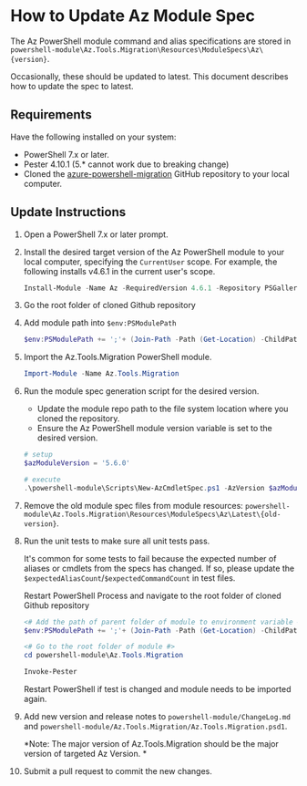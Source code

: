 # How to Update Az Module Spec

The Az PowerShell module command and alias specifications are stored in
`powershell-module\Az.Tools.Migration\Resources\ModuleSpecs\Az\{version}`.

Occasionally, these should be updated to latest. This document describes how to update the spec to latest.

## Requirements

Have the following installed on your system:

* PowerShell 7.x or later.
* Pester 4.10.1 (5.* cannot work due to breaking change)
* Cloned the [azure-powershell-migration](https://github.com/Azure/azure-powershell-migration)
  GitHub repository to your local computer.

## Update Instructions

1. Open a PowerShell 7.x or later prompt.

1. Install the desired target version of the Az PowerShell module to your local computer, specifying
   the `CurrentUser` scope. For example, the following installs v4.6.1 in the current user's scope.

   ```powershell
   Install-Module -Name Az -RequiredVersion 4.6.1 -Repository PSGallery -Scope CurrentUser -AllowClobber -Force
   ```

1. Go the root folder of cloned Github repository

1. Add module path into `$env:PSModulePath`
   ```powershell
   $env:PSModulePath += ';'+ (Join-Path -Path (Get-Location) -ChildPath 'powershell-module')
   ```

1. Import the Az.Tools.Migration PowerShell module.

   ```powershell
   Import-Module -Name Az.Tools.Migration
   ```

1. Run the module spec generation script for the desired version.

   * Update the module repo path to the file system location where you cloned the repository.
   * Ensure the Az PowerShell module version variable is set to the desired version.

   ```powershell
   # setup
   $azModuleVersion = '5.6.0'

   # execute
   .\powershell-module\Scripts\New-AzCmdletSpec.ps1 -AzVersion $azModuleVersion
   ```

1. Remove the old module spec files from module resources:
   `powershell-module\Az.Tools.Migration\Resources\ModuleSpecs\Az\Latest\{old-version}`.

1. Run the unit tests to make sure all unit tests pass.

   It's common for some tests to fail because the expected number of aliases or cmdlets from the specs has changed. If so, please update the `$expectedAliasCount`/`$expectedCommandCount` in test files.

   Restart PowerShell Process and navigate to the root folder of cloned Github repository
   ```powershell
   <# Add the path of parent folder of module to environment variable #>
   $env:PSModulePath += ';'+ (Join-Path -Path (Get-Location) -ChildPath 'powershell-module')

   <# Go to the root folder of module #>
   cd powershell-module\Az.Tools.Migration

   Invoke-Pester
   ```

   Restart PowerShell if test is changed and module needs to be imported again.

1. Add new version and release notes to `powershell-module/ChangeLog.md` and `powershell-module/Az.Tools.Migration/Az.Tools.Migration.psd1`.

   *Note: The major version of Az.Tools.Migration should be the major version of targeted Az Version. *

1. Submit a pull request to commit the new changes.
